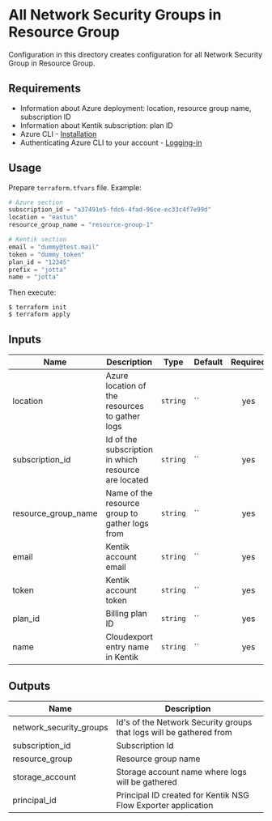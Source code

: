 # All Network Security Groups in Resource Group

Configuration in this directory creates configuration for all Network Security Group in Resource Group.

## Requirements

* Information about Azure deployment: location, resource group name, subscription ID
* Information about Kentik subscription: plan ID
* Azure CLI - [Installation](https://docs.microsoft.com/en-us/cli/azure/install-azure-cli)
* Authenticating Azure CLI to your account - [Logging-in](https://docs.microsoft.com/en-us/cli/azure/authenticate-azure-cli)

## Usage

Prepare `terraform.tfvars` file. Example:
```terraform
# Azure section
subscription_id = "a37491e5-fdc6-4fad-96ce-ec33c4f7e99d"
location = "eastus"
resource_group_name = "resource-group-1"

# Kentik section
email = "dummy@test.mail"
token = "dummy_token"
plan_id = "12345"
prefix = "jotta"
name = "jotta"
```

Then execute:
```
$ terraform init
$ terraform apply
```


## Inputs

| Name | Description | Type | Default | Required |
|------|-------------|------|---------|:--------:|
| location | Azure location of the resources to gather logs | `string` | `` | yes |
| subscription_id | Id of the subscription in which resource are located | `string` | `` | yes |
| resource_group_name | Name of the resource group to gather logs from | `string` | `` | yes |
| email | Kentik account email | `string` | `` | yes |
| token | Kentik account token | `string` | `` | yes |
| plan_id | Billing plan ID | `string` | `` | yes |
| name | Cloudexport entry name in Kentik | `string` | `` | yes |

## Outputs

| Name | Description |
|------|-------------|
| network_security_groups | Id's of the Network Security groups that logs will be gathered from |
| subscription_id | Subscription Id |
| resource_group | Resource group name |
| storage_account | Storage account name where logs will be gathered |
| principal_id | Principal ID created for Kentik NSG Flow Exporter application |
